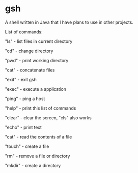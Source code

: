# gsh
A shell written in Java that I have plans to use in other projects.

    

List of commands:

"ls" - list files in current directory

"cd" - change directory

"pwd" - print working directory

"cat" - concatenate files

"exit" - exit gsh

"exec" - execute a application

"ping" - ping a host

"help" - print this list of commands

"clear" - clear the screen, "cls" also works

"echo" - print text

"cat" - read the contents of a file

"touch" - create a file

"rm" - remove a file or directory

"mkdir" - create a directory
